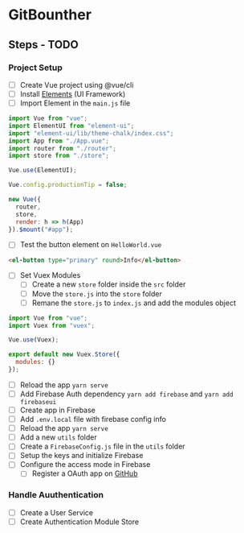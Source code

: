 # GitBounther

## Steps - TODO

### Project Setup

- [ ] Create Vue project using @vue/cli
- [ ] Install [Elements](http://element.eleme.io) (UI Framework)
- [ ] Import Element in the `main.js` file

```js
import Vue from "vue";
import ElementUI from "element-ui";
import "element-ui/lib/theme-chalk/index.css";
import App from "./App.vue";
import router from "./router";
import store from "./store";

Vue.use(ElementUI);

Vue.config.productionTip = false;

new Vue({
  router,
  store,
  render: h => h(App)
}).$mount("#app");
```

- [ ] Test the button element on `HelloWorld.vue`

```html
<el-button type="primary" round>Info</el-button>
```

- [ ] Set Vuex Modules
  - [ ] Create a new `store` folder inside the `src` folder
  - [ ] Move the `store.js` into the `store` folder
  - [ ] Remane the `store.js` to `index.js` and add the modules object

```js
import Vue from "vue";
import Vuex from "vuex";

Vue.use(Vuex);

export default new Vuex.Store({
  modules: {}
});
```

- [ ] Reload the app `yarn serve`
- [ ] Add Firebase Auth dependency `yarn add firebase` and `yarn add firebaseui`
- [ ] Create app in Firebase
- [ ] Add `.env.local` file with firebase config info
- [ ] Reload the app `yarn serve`
- [ ] Add a new `utils` folder
- [ ] Create a `FirebaseConfig.js` file in the `utils` folder
- [ ] Setup the keys and initialize Firebase
- [ ] Configure the access mode in Firebase
  - [ ] Register a OAuth app on [GitHub](https://github.com/settings/applications/new)

### Handle Auuthentication

- [ ] Create a User Service
- [ ] Create Authentication Module Store

